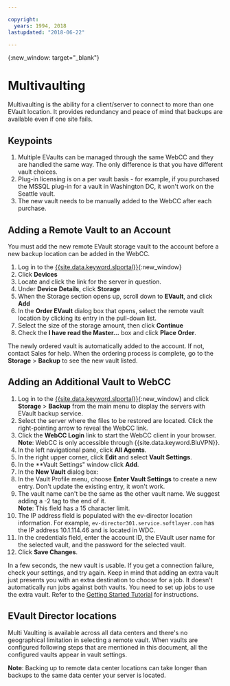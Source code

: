 ```yaml
---

copyright:
  years: 1994, 2018
lastupdated: "2018-06-22"

---
```

{:new_window: target="_blank"}

# Multivaulting

Multivaulting is the ability for a client/server to connect to more than one EVault location. It provides redundancy and peace of mind that backups are available even if one site fails. 

## Keypoints

1. Multiple EVaults can be managed through the same WebCC and they are handled the same way. The only difference is that you have different vault choices.
2. Plug-in licensing is on a per vault basis - for example, if you purchased the MSSQL plug-in for a vault in Washington DC, it won't work on the Seattle vault.
3. The new vault needs to be manually added to the WebCC after each purchase.

## Adding a Remote Vault to an Account

You must add the new remote EVault storage vault to the account before a new backup location can be added in the WebCC. 

1. Log in to the [{{site.data.keyword.slportal}}](https://control.softlayer.com/){:new_window}
2. Click **Devices**
3. Locate and click the link for the server in question.
4. Under **Device Details**, click **Storage**
5. When the Storage section opens up, scroll down to **EVault**, and click **Add**
6. In the **Order EVault** dialog box that opens, select the remote vault location by clicking its entry in the pull-down list.
7. Select the size of the storage amount, then click **Continue**
8. Check the **I have read the Master...** box and click **Place Order**.

The newly ordered vault is automatically added to the account. If not, contact Sales for help.
When the ordering process is complete, go to the **Storage** > **Backup** to see the new vault listed.

## Adding an Additional Vault to WebCC

1. Log in to the [{{site.data.keyword.slportal}}](https://control.softlayer.com/){:new_window} and click **Storage** > **Backup** from the main menu to display the servers with EVault backup service. 
2. Select the server where the files to be restored are located. Click the right-pointing arrow to reveal the WebCC link.
3. Click the **WebCC Login** link to start the WebCC client in your browser. <br/>**Note**: WebCC is only accessible through {{site.data.keyword.BluVPN}}.
4. In the left navigational pane, click **All Agents**.
5. In the right upper corner, click **Edit** and select **Vault Settings**.
6. In the **Vault Settings" window click **Add**.
7. In the **New Vault** dialog box:
  1. In the Vault Profile menu, choose **Enter Vault Settings** to create a new entry. Don't update the existing entry, it won't work.
  2. The vault name can't be the same as the other vault name. We suggest adding a -2 tag to the end of it. <br/> **Note**: This field has a 15 character limit.
  3. The IP address field is populated with the ev-director location information. For example, `ev-director301.service.softlayer.com` has the IP address 10.1.114.46 and is located in WDC.
  4. In the credentials field, enter the account ID, the EVault user name for the selected vault, and the password for the selected vault.
  5. Click **Save Changes**.

In a few seconds, the new vault is usable. If you get a connection failure, check your settings, and try again. Keep in mind that adding an extra vault just presents you with an extra destination to choose for a job. It doesn't automatically run jobs against both vaults. You need to set up jobs to use the extra vault. Refer to the [Getting Started Tutorial](index.html#getting-started-with-evault-backup-services) for instructions.

## EVault Director locations

Multi Vaulting is available across all data centers and there's no geographical limitation in selecting a remote vault. When vaults are configured following steps that are mentioned in this document, all the configured vaults appear in vault settings.

**Note**: Backing up to remote data center locations can take longer than backups to the same data center your server is located.

